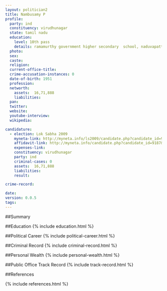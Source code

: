 ```yaml
---
layout: politician2
title: Nambusamy P
profile: 
  party: ind
  constituency: virudhunagar
  state: tamil nadu
  education: 
    level: 10th pass
    details: ramamurthy government higher secondary  school, naduvapatty
  photo: 
  sex: 
  caste: 
  religion: 
  current-office-title: 
  crime-accusation-instances: 0
  date-of-birth: 1951
  profession: 
  networth: 
    assets:  16,71,888
    liabilities: 
  pan: 
  twitter: 
  website: 
  youtube-interview: 
  wikipedia: 

candidature: 
  - election: Lok Sabha 2009
    myneta-link: http://myneta.info/ls2009/candidate.php?candidate_id=9187
    affidavit-link: http://myneta.info/candidate.php?candidate_id=9187&scan=original
    expenses-link: 
    constituency: virudhunagar 
    party: ind
    criminal-cases: 0
    assets:  16,71,888
    liabilities: 
    result:  

crime-record: 

date: 
version: 0.0.5
tags: 
---
```

##Summary


##Education
{% include education.html %}


##Political Career
{% include political-career.html %}


##Criminal Record
{% include criminal-record.html %}


##Personal Wealth
{% include personal-wealth.html %}


##Public Office Track Record
{% include track-record.html %}


##References


{% include references.html %}